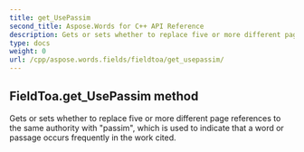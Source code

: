 ```yaml
---
title: get_UsePassim
second_title: Aspose.Words for C++ API Reference
description: Gets or sets whether to replace five or more different page references to the same authority with "passim", which is used to indicate that a word or passage occurs frequently in the work cited. 
type: docs
weight: 0
url: /cpp/aspose.words.fields/fieldtoa/get_usepassim/
---
```

## FieldToa.get_UsePassim method


Gets or sets whether to replace five or more different page references to the same authority with "passim", which is used to indicate that a word or passage occurs frequently in the work cited. 

